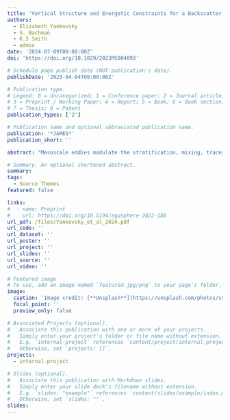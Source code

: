 ```yaml
---
title: 'Vertical Structure and Energetic Constraints for a Backscatter Parameterization of Ocean Mesoscale Eddies'
authors:
  - Elizabeth_Yankovsky
  - S. Bachman
  - K.S Smith
  - admin
date: '2024-07-09T00:00:00Z'
doi: 'https://doi.org/10.1029/2023MS004093'

# Schedule page publish date (NOT publication's date).
publishDate: '2023-04-04T00:00:00Z'

# Publication type.
# Legend: 0 = Uncategorized; 1 = Conference paper; 2 = Journal article;
# 3 = Preprint / Working Paper; 4 = Report; 5 = Book; 6 = Book section;
# 7 = Thesis; 8 = Patent
publication_types: ['2']

# Publication name and optional abbreviated publication name.
publication: '*JAMES*'
publication_short: ''

abstract: "Mesoscale eddies modulate the stratification, mixing, tracer transport, and dissipation pathways of oceanic flows over a wide range of spatiotemporal scales. The parameterization of buoyancy and momentum fluxes associated with mesoscale eddies thus presents an evolving challenge for ocean modelers, particularly as modern climate models approach eddy-permitting resolutions. Here we present a parameterization targeting such resolutions through the use of a subgrid mesoscale eddy kinetic energy budget (MEKE) framework. Our study presents two novel insights: (a) both the potential and kinetic energy effects of eddies may be parameterized via a kinetic energy backscatter, with no Gent-McWilliams along-isopycnal transport; (b) a dominant factor in ensuring a physically-accurate backscatter is the vertical structure of the parameterized momentum fluxes. We present simulations of 1/2° and 1/4° resolution idealized models with backscatter applied to the equivalent barotropic mode. Remarkably, the global kinetic and potential energies, isopycnal structure, and vertical energy partitioning show significantly improved agreement with a 1/32° reference solution. Our work provides guidance on how to parameterize mesoscale eddy effects in the challenging eddy-permitting regime."

# Summary. An optional shortened abstract.
summary: 
tags:
  - Source Themes
featured: false

links:
#  - name: Preprint
#    url: https://doi.org/10.5194/egusphere-2022-186
url_pdf: /files/Yankovsky_et_al_2024.pdf
url_code: ''
url_dataset: ''
url_poster: ''
url_project: ''
url_slides: ''
url_source: ''
url_video: ''

# Featured image
# To use, add an image named `featured.jpg/png` to your page's folder.
image:
  caption: 'Image credit: [**Unsplash**](https://unsplash.com/photos/s9CC2SKySJM)'
  focal_point: ''
  preview_only: false

# Associated Projects (optional).
#   Associate this publication with one or more of your projects.
#   Simply enter your project's folder or file name without extension.
#   E.g. `internal-project` references `content/project/internal-project/index.md`.
#   Otherwise, set `projects: []`.
projects:
  - internal-project

# Slides (optional).
#   Associate this publication with Markdown slides.
#   Simply enter your slide deck's filename without extension.
#   E.g. `slides: "example"` references `content/slides/example/index.md`.
#   Otherwise, set `slides: ""`.
slides:
---
```


